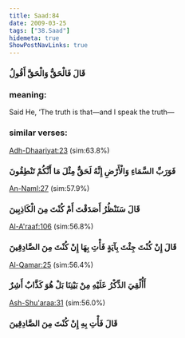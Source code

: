 ```yaml
---
title: Saad:84
date: 2009-03-25
tags: ["38.Saad"]
hidemeta: true 
ShowPostNavLinks: true 
---
```

### قَالَ فَالْحَقُّ وَالْحَقَّ أَقُولُ
### meaning: 
Said He, ‘The truth is that—and I speak the truth—
### similar verses: 

[Adh-Dhaariyat:23](/51/23) (sim:63.8%)

### فَوَرَبِّ السَّمَاءِ وَالْأَرْضِ إِنَّهُ لَحَقٌّ مِثْلَ مَا أَنَّكُمْ تَنْطِقُونَ

[An-Naml:27](/27/27) (sim:57.9%)

### قَالَ سَنَنْظُرُ أَصَدَقْتَ أَمْ كُنْتَ مِنَ الْكَاذِبِينَ

[Al-A'raaf:106](/7/106) (sim:56.8%)

### قَالَ إِنْ كُنْتَ جِئْتَ بِآيَةٍ فَأْتِ بِهَا إِنْ كُنْتَ مِنَ الصَّادِقِينَ

[Al-Qamar:25](/54/25) (sim:56.4%)

### أَأُلْقِيَ الذِّكْرُ عَلَيْهِ مِنْ بَيْنِنَا بَلْ هُوَ كَذَّابٌ أَشِرٌ

[Ash-Shu'araa:31](/26/31) (sim:56.0%)

### قَالَ فَأْتِ بِهِ إِنْ كُنْتَ مِنَ الصَّادِقِينَ
